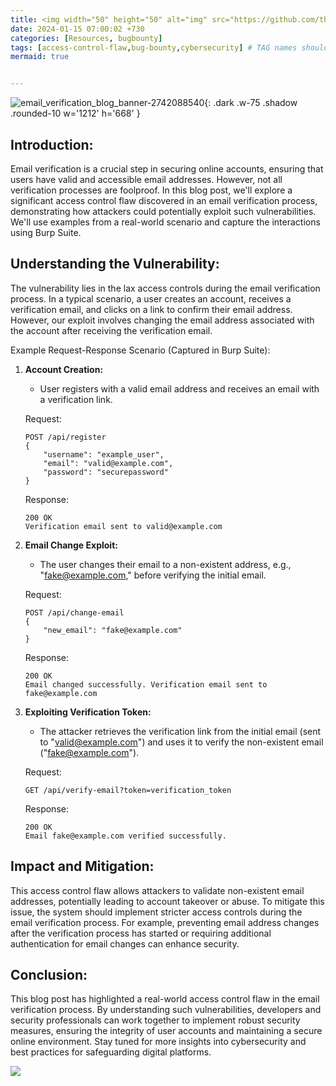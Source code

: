 ```yaml
---
title: <img width="50" height="50" alt="img" src="https://github.com/thelocalh0st/thelocalh0st.github.io/assets/95465072/7a2dbdf9-ffd0-4b1e-bf9c-2f6af62e74aa">  Access Control Flaw in Email Verification 📧
date: 2024-01-15 07:00:02 +730
categories: [Resources, bugbounty]
tags: [access-control-flaw,bug-bounty,cybersecurity] # TAG names should always be lowercase
mermaid: true


---
```


<!-- <h1 style="color: cyan; text-align: center">100 Day's Of Cybersecurity - Day 15</h1> -->

![email_verification_blog_banner-2742088540](https://github.com/thelocalh0st/thelocalh0st.github.io/assets/95465072/7a2dbdf9-ffd0-4b1e-bf9c-2f6af62e74aa){: .dark .w-75 .shadow .rounded-10 w='1212' h='668' }




## Introduction:

Email verification is a crucial step in securing online accounts, ensuring that users have valid and accessible email addresses. However, not all verification processes are foolproof. In this blog post, we'll explore a significant access control flaw discovered in an email verification process, demonstrating how attackers could potentially exploit such vulnerabilities. We'll use examples from a real-world scenario and capture the interactions using Burp Suite.

## Understanding the Vulnerability:

The vulnerability lies in the lax access controls during the email verification process. In a typical scenario, a user creates an account, receives a verification email, and clicks on a link to confirm their email address. However, our exploit involves changing the email address associated with the account after receiving the verification email.

Example Request-Response Scenario (Captured in Burp Suite):

1. **Account Creation:**
   - User registers with a valid email address and receives an email with a verification link.

    Request:
    ```
    POST /api/register
    {
        "username": "example_user",
        "email": "valid@example.com",
        "password": "securepassword"
    }
    ```

    Response:
    ```
    200 OK
    Verification email sent to valid@example.com
    ```

2. **Email Change Exploit:**
   - The user changes their email to a non-existent address, e.g., "fake@example.com," before verifying the initial email.

    Request:
    ```
    POST /api/change-email
    {
        "new_email": "fake@example.com"
    }
    ```

    Response:
    ```
    200 OK
    Email changed successfully. Verification email sent to fake@example.com
    ```

3. **Exploiting Verification Token:**
   - The attacker retrieves the verification link from the initial email (sent to "valid@example.com") and uses it to verify the non-existent email ("fake@example.com").

    Request:
    ```
    GET /api/verify-email?token=verification_token
    ```

    Response:
    ```
    200 OK
    Email fake@example.com verified successfully.
    ```

## Impact and Mitigation:

This access control flaw allows attackers to validate non-existent email addresses, potentially leading to account takeover or abuse. To mitigate this issue, the system should implement stricter access controls during the email verification process. For example, preventing email address changes after the verification process has started or requiring additional authentication for email changes can enhance security.

## Conclusion:

This blog post has highlighted a real-world access control flaw in the email verification process. By understanding such vulnerabilities, developers and security professionals can work together to implement robust security measures, ensuring the integrity of user accounts and maintaining a secure online environment. Stay tuned for more insights into cybersecurity and best practices for safeguarding digital platforms.

![](https://media.giphy.com/media/DAtJCG1t3im1G/giphy.gif)
